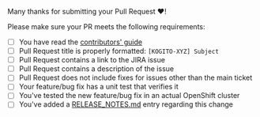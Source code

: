 Many thanks for submitting your Pull Request :heart:! 

Please make sure your PR meets the following requirements:

- [ ] You have read the [contributors' guide](https://github.com/kiegroup/kogito-operator/blob/master/README.md#contributing-to-the-kogito-operator)
- [ ] Pull Request title is properly formatted: `[KOGITO-XYZ] Subject`
- [ ] Pull Request contains a link to the JIRA issue
- [ ] Pull Request contains a description of the issue
- [ ] Pull Request does not include fixes for issues other than the main ticket
- [ ] Your feature/bug fix has a unit test that verifies it
- [ ] You've tested the new feature/bug fix in an actual OpenShift cluster
- [ ] You've added a [RELEASE_NOTES.md](RELEASE_NOTES.md) entry regarding this change